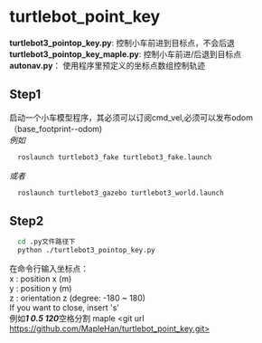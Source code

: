 # turtlebot_point_key
**turtlebot3_pointop_key.py**: 控制小车前进到目标点，不会后退   
**turtlebot3_pointop_key_maple.py**: 控制小车前进/后退到目标点  
**autonav.py**： 使用程序里预定义的坐标点数组控制轨迹     

## Step1
启动一个小车模型程序，其必须可以订阅cmd_vel,必须可以发布odom（base_footprint--odom)   
*例如*  
```bash
  roslaunch turtlebot3_fake turtlebot3_fake.launch
```
*或者*
```bash
  roslaunch turtlebot3_gazebo turtlebot3_world.launch
```
## Step2
```bash
  cd .py文件路径下
  python ./turtlebot3_pointop_key.py
```
在命令行输入坐标点：   
x : position x (m)  
y : position y (m)   
z : orientation z (degree: -180 ~ 180)  
If you want to close, insert 's'    
例如***1 0.5 120***空格分割
<maintainer email="190258039@qq.com">maple</maintainer>
<git url https://github.com/MapleHan/turtlebot_point_key.git>
